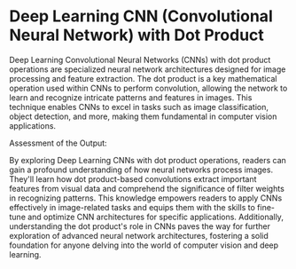 # Deep Learning CNN (Convolutional Neural Network) with Dot Product

Deep Learning Convolutional Neural Networks (CNNs) with dot product operations are specialized neural network architectures designed for image processing and feature extraction. The dot product is a key mathematical operation used within CNNs to perform convolution, allowing the network to learn and recognize intricate patterns and features in images. This technique enables CNNs to excel in tasks such as image classification, object detection, and more, making them fundamental in computer vision applications.

Assessment of the Output:

By exploring Deep Learning CNNs with dot product operations, readers can gain a profound understanding of how neural networks process images. They'll learn how dot product-based convolutions extract important features from visual data and comprehend the significance of filter weights in recognizing patterns. This knowledge empowers readers to apply CNNs effectively in image-related tasks and equips them with the skills to fine-tune and optimize CNN architectures for specific applications. Additionally, understanding the dot product's role in CNNs paves the way for further exploration of advanced neural network architectures, fostering a solid foundation for anyone delving into the world of computer vision and deep learning.
